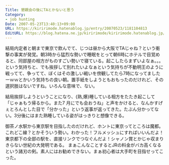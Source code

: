 ```yaml
---
Title: 懇親会の後にTAとかないと思う
Category:
- job hunting
Date: 2007-05-23T13:40:13+09:00
URL: https://kiririmode.hatenablog.jp/entry/20070523/1181104813
EditURL: https://blog.hatena.ne.jp/kiririmode/kiririmode.hatenablog.jp/atom/entry/8454420450078217305
---
```



結局内定者と朝まで東京で飲んでて、じつは昼から大阪でTAじゃね？という衝撃の事実が発覚。朝3時から猛烈な勢いで睡眠をとって朝6時にホテルで目覚めると、同部屋の相方がものすごい勢いで寝ている。起こしたらまずいよなぁ。。。という気持ちと、でも挨拶して別れたいよなぁという気持ちが不動明王のように戦ってて、争ってて、ぼくはその激しい戦いを傍観してたら7時になってましたーｗｗとかいう気持ちの良い朝。置手紙をしようともおもったのだけれど、その選択肢はないですね。いろんな意味で、ない。


結局挨拶しようということになり、{熟,爆}睡している相方をたたき起こして「じゃぁもう帰るから。また7 月にでも会おうね」と声をかけると、なんかすげぇとろんとした目で「分かった」という返事が返ってきた。たぶん分かってない。3分後にはまた熟睡している姿がはっきりと想像できる。


御茶ノ水駅から東京駅を目指したのだけれど、ホントに東京ってところは魔都。これどこ線？とかそういう勢い。わかった！フルメッシュにすればいいんだよ！東京都下の全部の駅を、直接リンクでつなぐんだよ！シャノン賞とかじゃ収まりきらない世紀の大発明である。
まぁこんなことするとJRの料金がバカ高くなるという諸刃の剣。素人にはお勧めできない。まぁ初心者は大手町を目指せってこった。
